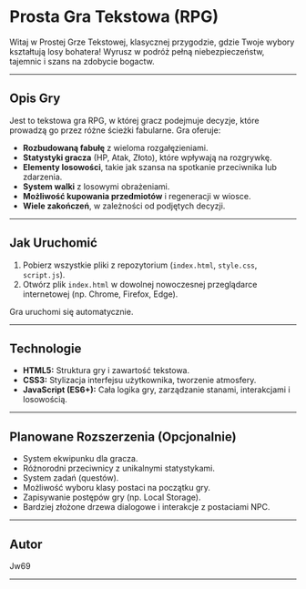 # Prosta Gra Tekstowa (RPG)

Witaj w Prostej Grze Tekstowej, klasycznej przygodzie, gdzie Twoje wybory kształtują losy bohatera! Wyrusz w podróż pełną niebezpieczeństw, tajemnic i szans na zdobycie bogactw.

---

## Opis Gry

Jest to tekstowa gra RPG, w której gracz podejmuje decyzje, które prowadzą go przez różne ścieżki fabularne. Gra oferuje:
- **Rozbudowaną fabułę** z wieloma rozgałęzieniami.
- **Statystyki gracza** (HP, Atak, Złoto), które wpływają na rozgrywkę.
- **Elementy losowości**, takie jak szansa na spotkanie przeciwnika lub zdarzenia.
- **System walki** z losowymi obrażeniami.
- **Możliwość kupowania przedmiotów** i regeneracji w wiosce.
- **Wiele zakończeń**, w zależności od podjętych decyzji.

---

## Jak Uruchomić

1.  Pobierz wszystkie pliki z repozytorium (`index.html`, `style.css`, `script.js`).
2.  Otwórz plik `index.html` w dowolnej nowoczesnej przeglądarce internetowej (np. Chrome, Firefox, Edge).

Gra uruchomi się automatycznie.

---

## Technologie

* **HTML5:** Struktura gry i zawartość tekstowa.
* **CSS3:** Stylizacja interfejsu użytkownika, tworzenie atmosfery.
* **JavaScript (ES6+):** Cała logika gry, zarządzanie stanami, interakcjami i losowością.

---

## Planowane Rozszerzenia (Opcjonalnie)

* System ekwipunku dla gracza.
* Różnorodni przeciwnicy z unikalnymi statystykami.
* System zadań (questów).
* Możliwość wyboru klasy postaci na początku gry.
* Zapisywanie postępów gry (np. Local Storage).
* Bardziej złożone drzewa dialogowe i interakcje z postaciami NPC.

---

## Autor
Jw69

---
